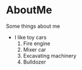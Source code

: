 # AboutMe
Some things about me
- I like toy cars
  1. Fire engine
  2. Mixer car
  3. Excavating machinery
  4. Bulldozer
